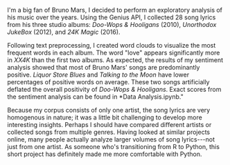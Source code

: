 I'm a big fan of Bruno Mars, I decided to perform an exploratory analysis of his music over the years. Using the Genius API, I collected 28 song lyrics from his three studio albums: *Doo-Wops & Hooligans* (2010), *Unorthodox JukeBox* (2012), and *24K Magic* (2016). 

Following text preprocessing, I created word clouds to visualize the most frequent words in each album. The word "love" appears significantly more in *XX4K* than the first two albums. As expected, the results of my sentiment analysis showed that most of Bruno Mars' songs are predominantly positive. *Liquor Store Blues* and *Talking to the Moon* have lower percentages of positive words on average. These two songs artificially deflated the overall positivity of *Doo-Wops & Hooligans*. Exact scores from the sentiment analysis can be found in *Data Analysis.ipynb."

Because my corpus consists of only one artist, the song lyrics are very homogenous in nature; it was a little bit challenging to develop more interesting insights. Perhaps I should have compared different artists or collected songs from multiple genres. Having looked at similar projects online, many people actually analyze larger volumes of song lyrics---not just from one artist. As someone who's transitioning from R to Python, this short project has definitely made me more comfortable with Python. 



